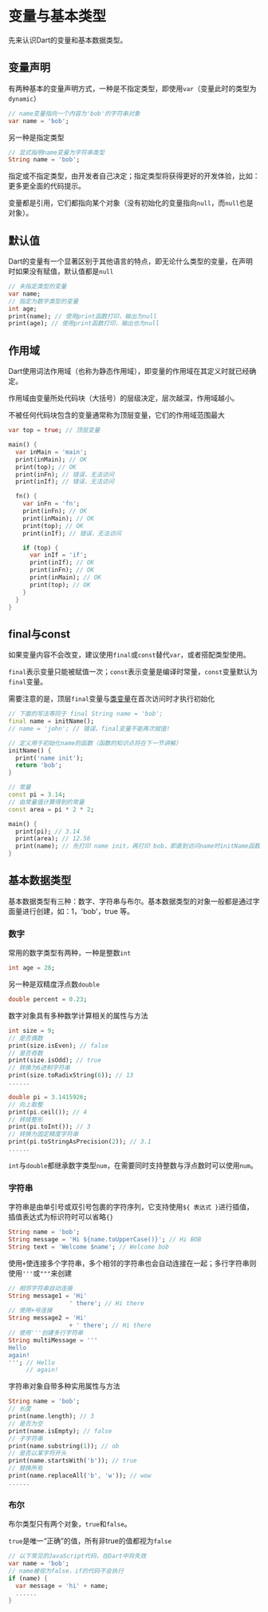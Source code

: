 # 变量与基本类型

先来认识Dart的变量和基本数据类型。

## 变量声明

有两种基本的变量声明方式，一种是不指定类型，即使用`var`（变量此时的类型为`dynamic`）

```dart
// name变量指向一个内容为'bob'的字符串对象
var name = 'bob';
```

另一种是指定类型

```dart
// 显式指明name变量为字符串类型
String name = 'bob';
```

指定或不指定类型，由开发者自己决定；指定类型将获得更好的开发体验，比如：更多更全面的代码提示。

变量都是引用，它们都指向某个对象（没有初始化的变量指向`null`，而`null`也是对象）。

## 默认值

Dart的变量有一个显著区别于其他语言的特点，即无论什么类型的变量，在声明时如果没有赋值，默认值都是`null`

```dart
// 未指定类型的变量
var name;
// 指定为数字类型的变量
int age;
print(name); // 使用print函数打印，输出为null
print(age); // 使用print函数打印，输出也为null
```

## 作用域

Dart使用词法作用域（也称为静态作用域），即变量的作用域在其定义时就已经确定。

作用域由变量所处代码块（大括号）的层级决定，层次越深，作用域越小。

不被任何代码块包含的变量通常称为顶层变量，它们的作用域范围最大

```dart
var top = true; // 顶层变量

main() {
  var inMain = 'main';
  print(inMain); // OK
  print(top); // OK
  print(inFn); // 错误，无法访问
  print(inIf); // 错误，无法访问

  fn() {
    var inFn = 'fn';
    print(inFn); // OK
    print(inMain); // OK
    print(top); // OK
    print(inIf); // 错误，无法访问

    if (top) {
      var inIf = 'if';
      print(inIf); // OK
      print(inFn); // OK
      print(inMain); // OK
      print(top); // OK
    }
  }
}
```

## final与const

如果变量内容不会改变，建议使用`final`或`const`替代`var`，或者搭配类型使用。

`final`表示变量只能被赋值一次；`const`表示变量是编译时常量，`const`变量默认为`final`变量。

需要注意的是，顶层`final`变量与[类变量](/language/class_i.md)在首次访问时才执行初始化

```dart
// 下面的写法等同于 final String name = 'bob';
final name = initName();
// name = 'john'; // 错误，final变量不能再次赋值!

// 定义用于初始化name的函数（函数的知识点将在下一节讲解）
initName() {
  print('name init');
  return 'bob';
}

// 常量
const pi = 3.14;
// 由常量值计算得到的常量
const area = pi * 2 * 2;

main() {
  print(pi); // 3.14
  print(area); // 12.56
  print(name); // 先打印 name init，再打印 bob，即直到访问name时initName函数才执行
}
```

## 基本数据类型

基本数据类型有三种：数字、字符串与布尔。基本数据类型的对象一般都是通过字面量进行创建，如：1，'bob'，true 等。

### 数字

常用的数字类型有两种，一种是整数`int`

```dart
int age = 28;
```

另一种是双精度浮点数`double`

```dart
double percent = 0.23;
```

数字对象具有多种数学计算相关的属性与方法

```dart
int size = 9;
// 是否偶数
print(size.isEven); // false
// 是否奇数
print(size.isOdd); // true
// 转换为6进制字符串
print(size.toRadixString(6)); // 13
......

double pi = 3.1415926;
// 向上取整
print(pi.ceil()); // 4
// 转成整形
print(pi.toInt()); // 3
// 转换为固定精度字符串
print(pi.toStringAsPrecision(2)); // 3.1
......
```

`int`与`double`都继承数字类型`num`，在需要同时支持整数与浮点数时可以使用`num`。

### 字符串

字符串是由单引号或双引号包裹的字符序列，它支持使用`${ 表达式 }`进行插值，插值表达式为标识符时可以省略`{}`

```dart
String name = 'bob';
String message = 'Hi ${name.toUpperCase()}'; // Hi BOB
String text = 'Welcome $name'; // Welcome bob
```

使用`+`使连接多个字符串，多个相邻的字符串也会自动连接在一起；多行字符串则使用`'''`或`"""`来创建

```dart
// 相邻字符串自动连接
String message1 = 'Hi'
                 ' there'; // Hi there
// 使用+号连接                 
String message2 = 'Hi'
                 + ' there'; // Hi there
// 使用'''创建多行字符串
String multiMessage = '''
Hello
again!
'''; // Hello
     // again!
```

字符串对象自带多种实用属性与方法

```dart
String name = 'bob';
// 长度
print(name.length); // 3
// 是否为空
print(name.isEmpty); // false
// 子字符串
print(name.substring(1)); // ob
// 是否以某字符开头
print(name.startsWith('b')); // true
// 替换所有
print(name.replaceAll('b', 'w')); // wow
......
```

### 布尔

布尔类型只有两个对象，`true`和`false`。

`true`是唯一“正确”的值，所有非true的值都视为`false`

```dart
// 以下常见的JavaScript代码，在Dart中将失效
var name = 'bob';
// name被视为false，if的代码不会执行
if (name) {
  var message = 'hi' + name;
  ......
}
```



